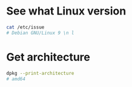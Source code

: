 # See what Linux version

```sh
cat /etc/issue
# Debian GNU/Linux 9 \n l
```

# Get architecture

```sh
dpkg --print-architecture
# amd64
```
